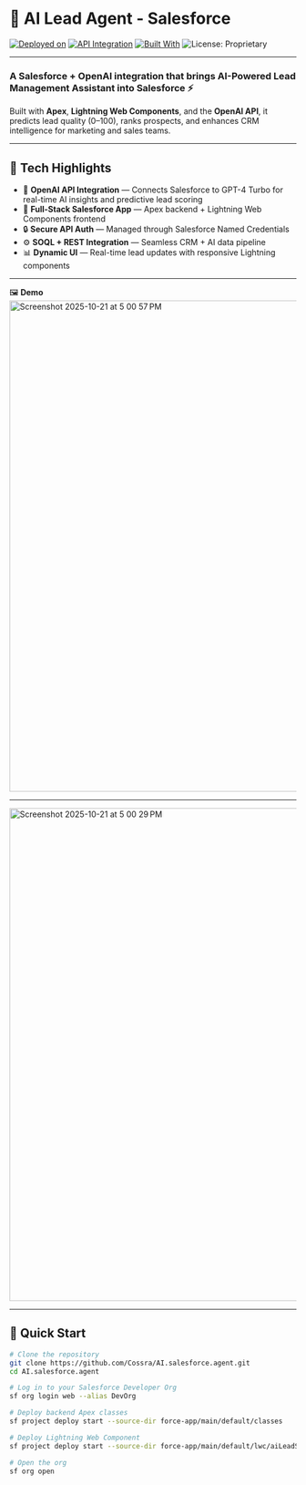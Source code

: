 # 🤖 AI Lead Agent - Salesforce

[![Deployed on](https://img.shields.io/badge/Deployed%20on-Salesforce-00A1E0?logo=salesforce&logoColor=white)](https://developer.salesforce.com/)
[![API Integration](https://img.shields.io/badge/Integrated%20with-OpenAI-000000?logo=openai&logoColor=white)](https://openai.com/api)
[![Built With](https://img.shields.io/badge/Built%20With-Apex%20%26%20LWC-1798c1?logo=salesforce&logoColor=white)](https://developer.salesforce.com/docs/component-library/overview/components)
![License: Proprietary](https://img.shields.io/badge/License-Proprietary-red.svg)

---

### A Salesforce + OpenAI integration that brings AI-Powered Lead Management Assistant into Salesforce ⚡  

Built with **Apex**, **Lightning Web Components**, and the **OpenAI API**, it predicts lead quality (0–100), ranks prospects, and enhances CRM intelligence for marketing and sales teams.

---

## 🧩 Tech Highlights
- 🔗 **OpenAI API Integration** — Connects Salesforce to GPT-4 Turbo for real-time AI insights and predictive lead scoring
- 🧩 **Full-Stack Salesforce App** — Apex backend + Lightning Web Components frontend
- 🔒 **Secure API Auth** — Managed through Salesforce Named Credentials  
- ⚙️ **SOQL + REST Integration** — Seamless CRM + AI data pipeline  
- 📊 **Dynamic UI** — Real-time lead updates with responsive Lightning components  

---

🖼️ **Demo**  
<img width="1721" height="862" alt="Screenshot 2025-10-21 at 5 00 57 PM" src="https://github.com/user-attachments/assets/91358b49-bc76-4876-97c8-cf3ec63f1f15" />

---

<img width="1717" height="865" alt="Screenshot 2025-10-21 at 5 00 29 PM" src="https://github.com/user-attachments/assets/dc749c47-714d-414f-855a-2423805efe60" />

---

## 🚀 Quick Start

```bash
# Clone the repository
git clone https://github.com/Cossra/AI.salesforce.agent.git
cd AI.salesforce.agent

# Log in to your Salesforce Developer Org
sf org login web --alias DevOrg

# Deploy backend Apex classes
sf project deploy start --source-dir force-app/main/default/classes

# Deploy Lightning Web Component
sf project deploy start --source-dir force-app/main/default/lwc/aiLeadScoring

# Open the org
sf org open

